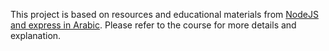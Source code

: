 This project is based on resources and educational materials from [NodeJS and express in Arabic](https://www.youtube.com/playlist?list=PLQtNtS-WfRa8OF9juY3k6WUWayMfDKHK2).
Please refer to the course for more details and explanation.
